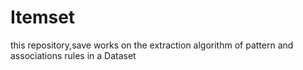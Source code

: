 # Itemset
this repository,save works on the extraction algorithm of pattern and associations rules in a Dataset
